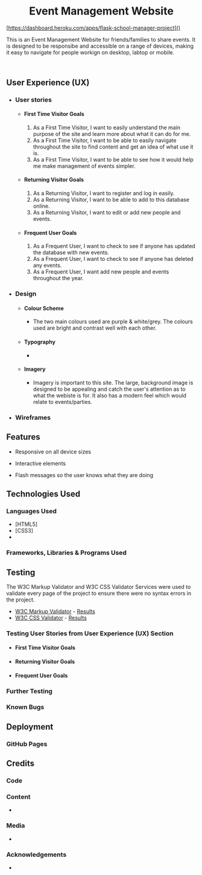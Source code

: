 <h1 align="center">Event Management Website </h1>

[https://dashboard.heroku.com/apps/flask-school-manager-project]()

This is an Event Management Website for friends/families to share events. It is designed to be responsibe and accessible on a range of devices, making it easy to navigate for people workign on desktop, labtop or mobile.

<h2 align="center"><img src=""></h2>

## User Experience (UX)

-   ### User stories

    -   #### First Time Visitor Goals

        1. As a First Time Visitor, I want to easily understand the main purpose of the site and learn more about what it can do for me.
        2. As a First Time Visitor, I want to be able to easily navigate throughout the site to find content and get an idea of what use it is.
        3. As a First Time Visitor, I want to be able to see how it would help me make management of events simpler.

    -   #### Returning Visitor Goals

        1. As a Returning Visitor, I want to register and log in easily.
        2. As a Returning Visitor, I want to be able to add to this database online.
        3. As a Returning Visitor, I want to edit or add new people and events.

    -   #### Frequent User Goals
        1. As a Frequent User, I want to check to see if anyone has updated the database with new events.
        2. As a Frequent User, I want to check to see if anyone has deleted any events.
        3. As a Frequent User, I want add new people and events throughout the year.

-   ### Design
    -   #### Colour Scheme
        -   The two main colours used are purple & white/grey. The colours used are bright and contrast well with each other.
    -   #### Typography
        -   
    -   #### Imagery
        -   Imagery is important to this site. The large, background image is designed to be appealing and catch the user's attention as to what the webiste is for. It also has a modern feel which would relate to events/parties.

*   ### Wireframes



## Features

-   Responsive on all device sizes

-   Interactive elements

-   Flash messages so the user knows what they are doing

## Technologies Used

### Languages Used

-   [HTML5]
-   [CSS3]
-   

### Frameworks, Libraries & Programs Used


## Testing

The W3C Markup Validator and W3C CSS Validator Services were used to validate every page of the project to ensure there were no syntax errors in the project.

-   [W3C Markup Validator](https://jigsaw.w3.org/css-validator/#validate_by_input) - [Results]()
-   [W3C CSS Validator](https://jigsaw.w3.org/css-validator/#validate_by_input) - [Results]()

### Testing User Stories from User Experience (UX) Section

-   #### First Time Visitor Goals



-   #### Returning Visitor Goals



-   #### Frequent User Goals



### Further Testing



### Known Bugs



## Deployment

### GitHub Pages



## Credits

### Code



### Content

-   

### Media

-   

### Acknowledgements

-   